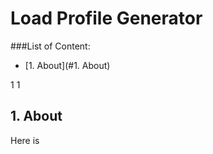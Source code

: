 # Load Profile Generator

###List of Content:


- [1. About](#1. About)


1
1


## 1. About


Here is
